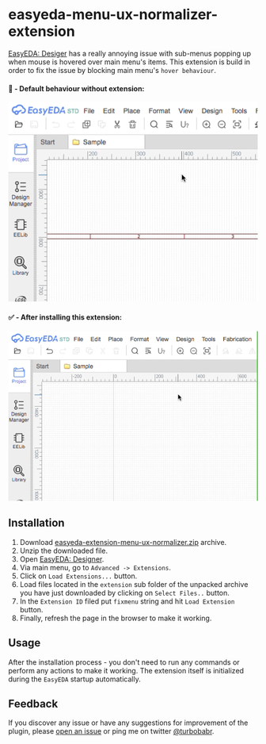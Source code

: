 # easyeda-menu-ux-normalizer-extension

[EasyEDA: Desiger](https://easyeda.com/editor) has a really annoying issue with sub-menus popping up when mouse is hovered over main menu's items. This extension is build in order to fix the issue by blocking main menu's `hover behaviour`.

#### 🤬 - Default behaviour without extension:

<img src="./docs/demo-without-extension.gif">

#### ✅ - After installing this extension:

<img src="./docs/demo-with-extension.gif">

## Installation

1. Download [easyeda-extension-menu-ux-normalizer.zip](https://github.com/turbobabr/easyeda-extension-menu-ux-normalizer/archive/main.zip) archive.
2. Unzip the downloaded file.
3. Open [EasyEDA: Designer](https://easyeda.com/editor).
4. Via main menu, go to `Advanced -> Extensions`.
5. Click on `Load Extensions...` button.
6. Load files located in the `extension` sub folder of the unpacked archive you have just downloaded by clicking on `Select Files..` button.
7. In the `Extension ID` filed put `fixmenu` string and hit `Load Extension` button.
8. Finally, refresh the page in the browser to make it working.

## Usage

After the installation process - you don't need to run any commands or perform any actions to make it working. The extension itself is initialized during the `EasyEDA` startup automatically.

## Feedback

If you discover any issue or have any suggestions for improvement of the plugin, please [open an issue](https://github.com/turbobabr/easyeda-extension-menu-ux-normalizer/issues) or ping me on twitter [@turbobabr](http://twitter.com/turbobabr).

